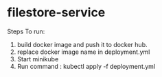 # filestore-service

Steps To run:
1. build docker image and push it to docker hub.
2. replace docker image name in deployment.yml
3. Start minikube
4. Run command : kubectl apply -f deployment.yml